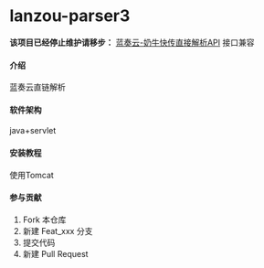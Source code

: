 # lanzou-parser3

**该项目已经停止维护请移步：**
[蓝奏云-奶牛快传直接解析API](https://github.com/qaiu/lz-cow-api)
接口兼容


#### 介绍
蓝奏云直链解析

#### 软件架构
java+servlet


#### 安装教程

使用Tomcat


#### 参与贡献

1.  Fork 本仓库
2.  新建 Feat_xxx 分支
3.  提交代码
4.  新建 Pull Request

